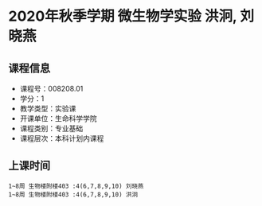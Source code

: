 # 2020年秋季学期 微生物学实验 洪泂, 刘晓燕






## 课程信息

- 课程号：008208.01
- 学分：1
- 教学类型：实验课
- 开课单位：生命科学学院
- 课程类别：专业基础
- 课程层次：本科计划内课程

## 上课时间

```
1~8周 生物楼附楼403 :4(6,7,8,9,10) 刘晓燕
1~8周 生物楼附楼403 :4(6,7,8,9,10) 洪泂
```

